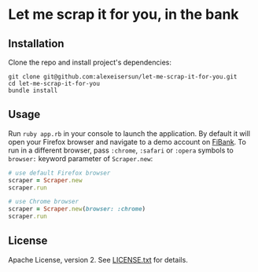# Let me scrap it for you, in the bank

## Installation

Clone the repo and install project's dependencies:
```
git clone git@github.com:alexeisersun/let-me-scrap-it-for-you.git
cd let-me-scrap-it-for-you
bundle install
```

## Usage

Run `ruby app.rb` in your console to launch the application.
By default it will open your Firefox browser and navigate to a demo account on [FiBank](https://my.fibank.bg/oauth2-server/login?client_id=E_BANK).
To run in a different browser, pass `:chrome`, `:safari` or `:opera` symbols to `browser:` keyword parameter of `Scraper.new`:

```ruby
# use default Firefox browser
scraper = Scraper.new
scraper.run

# use Chrome browser
scraper = Scraper.new(browser: :chrome)
scraper.run
```

## License
Apache License, version 2. See [LICENSE.txt](LICENSE.txt) for details.
